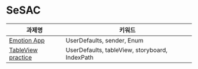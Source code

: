 # SeSAC

| 과제명 | 키워드 |
| --- | --- |
| [Emotion App](https://github.com/lyoodong/SeSAC/tree/main/Emotion%20App)  | UserDefaults, sender, Enum |
| [TableView practice](https://github.com/lyoodong/SeSAC/tree/main/TableViewPractice)  | UserDefaults, tableView, storyboard, IndexPath|


